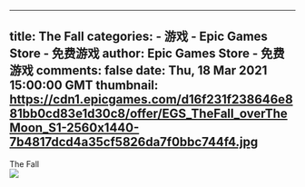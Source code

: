 
---
title: The Fall
categories: 
    - 游戏
    - Epic Games Store - 免费游戏
author: Epic Games Store - 免费游戏
comments: false
date: Thu, 18 Mar 2021 15:00:00 GMT
thumbnail: https://cdn1.epicgames.com/d16f231f238646e881bb0cd83e1d30c8/offer/EGS_TheFall_overTheMoon_S1-2560x1440-7b4817dcd4a35cf5826da7f0bbc744f4.jpg
---

<div>   
The Fall<br><img src="https://cdn1.epicgames.com/d16f231f238646e881bb0cd83e1d30c8/offer/EGS_TheFall_overTheMoon_S1-2560x1440-7b4817dcd4a35cf5826da7f0bbc744f4.jpg" referrerpolicy="no-referrer">  
</div>
            